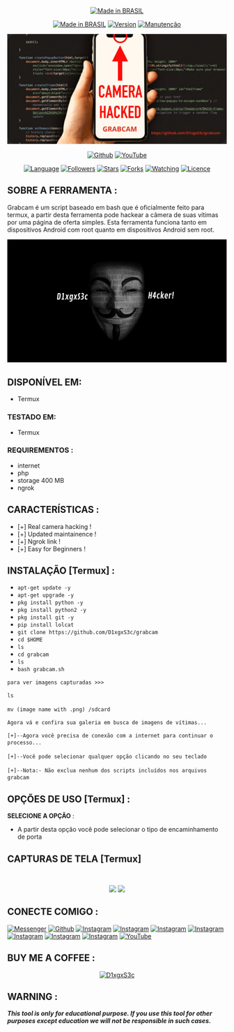 <p align="center">
<a href="https://bit.ly/2BNk3P1"><img title="Made in BRASIL" src="https://img.shields.io/badge/MADE%20IN-BRASIL-SCRIPT?colorA=%23ff8100&colorB=%23017e40&colorC=%23ff0000&style=for-the-badge"></a>
</p>
<p align="center">
<a href="https://bit.ly/2BNk3P1"><img title="Made in BRASIL" src="https://img.shields.io/badge/Tool-Grabcam-green.svg"></a>
<a href="https://bit.ly/2BNk3P1"><img title="Version" src="https://img.shields.io/badge/Version-1.0-green.svg?style=flat-square"></a>
<a href="https://bit.ly/2BNk3P1"><img title="Manutenção" src="https://img.shields.io/badge/Maintained%3F-yes-green.svg"></a>
</p>
<p align="center">
<a href="https://d1xgx-portifolio.vercel.app/"><img title="Grabcam" src="https://github.com/D1xgxS3c/grabcam/blob/main/GRABCAM.png "></a>
</p>
<p align="center">
<a href="https://github.com/D1xgxS3c"><img title="Github" src="https://img.shields.io/badge/D1xgxS3c-brightgreen?style=for-the-badge&logo=github"></a>
<a href="https://rebrand.ly/D1xgxS3c"><img title="YouTube" src="https://img.shields.io/badge/YouTube-D1xgxS3c-red?style=for-the-badge&logo=Youtube"></a>
</p>
<p align="center">
<a href="https://github.com/D1xgxS3c"><img title="Language" src="https://img.shields.io/badge/Made%20with-Bash-1f425f.svg?v=103"></a>
<a href="https://github.com/D1xgxS3c"><img title="Followers" src="https://img.shields.io/github/followers/D1xgxS3c?color=blue&style=flat-square"></a>
<a href="https://github.com/D1xgxS3c"><img title="Stars" src="https://img.shields.io/github/stars/D1xgxS3c/grabcam?color=red&style=flat-square"></a>
<a href="https://github.com/D1xgxS3c"><img title="Forks" src="https://img.shields.io/github/forks/D1xgxS3c/grabcam?color=red&style=flat-square"></a>
<a href="https://github.com/D1xgxS3c"><img title="Watching" src="https://img.shields.io/github/watchers/D1xgxS3c/grabcam?label=Watchers&color=blue&style=flat-square"></a>
<a href="https://github.com/noob-hackers"><img title="Licence" src="https://img.shields.io/badge/License-MIT-blue.svg"></a>
</p>

## SOBRE A FERRAMENTA :

Grabcam é um script baseado em bash que é oficialmente feito para termux, a partir desta ferramenta pode hackear a câmera de suas vítimas por uma página de oferta simples. Esta ferramenta funciona tanto em dispositivos Android com root quanto em dispositivos Android sem root.

<p align="center"><a href=""><img title="D1xgxS3c" src="https://raw.githubusercontent.com/D1xgxS3c/D1xgxS3c/refs/heads/main/D1xgxS3c.gif"></a>
</p>

## DISPONÍVEL EM:

* Termux

### TESTADO EM:

* Termux

### REQUIREMENTOS :
* internet
* php
* storage 400 MB
* ngrok

## CARACTERÍSTICAS :
* [+] Real camera hacking !
* [+] Updated maintainence !
* [+] Ngrok link !
* [+] Easy for Beginners !

## INSTALAÇÃO [Termux] :

* `apt-get update -y`
* `apt-get upgrade -y`
* `pkg install python -y`
* `pkg install python2 -y`
* `pkg install git -y`
* `pip install lolcat`
* `git clone https://github.com/D1xgxS3c/grabcam`
* `cd $HOME`
* `ls`
* `cd grabcam`
* `ls`
* `bash grabcam.sh`
```
para ver imagens capturadas >>>
```
```
ls

mv (image name with .png) /sdcard
```
```
Agora vá e confira sua galeria em busca de imagens de vítimas...
```
```
[+]--Agora você precisa de conexão com a internet para continuar o processo...

[+]--Você pode selecionar qualquer opção clicando no seu teclado

[+]--Nota:- Não exclua nenhum dos scripts incluídos nos arquivos grabcam

```
## OPÇÕES DE USO [Termux] :

__SELECIONE A OPÇÃO__ :
- A partir desta opção você pode selecionar o tipo de encaminhamento de porta

## CAPTURAS DE TELA [Termux]

<br>
<p align="center">
<img width="50%" src="https://user-images.githubusercontent.com/49580304/96668024-14d6f100-130f-11eb-9b77-321909b67a8f.jpg"/>
<img width="45%" src="https://user-images.githubusercontent.com/49580304/96668019-13a5c400-130f-11eb-9b30-c96a055b7532.jpg"/>
</p>

## CONECTE COMIGO :

[![Messenger](https://img.shields.io/badge/Chat-Messenger-blue?style=for-the-badge&logo=messenger)](https://rebrand.ly/fbmsnger)
<a href="https://github.com/D1xgxS3c"><img title="Github" src="https://img.shields.io/badge/d1xgxS3c-brightgreen?style=for-the-badge&logo=github"></a>
[![Instagram](https://img.shields.io/badge/INSTAGRAM-FOLLOW-red?style=for-the-badge&logo=instagram)](https://rebrand.ly/d1xgxs3c)
[![Instagram](https://img.shields.io/badge/WEBSITE-VISIT-yellow?style=for-the-badge&logo=blogger)](https://rebrand.ly/noobwebs)
[![Instagram](https://img.shields.io/badge/LINKEDIN-CONNECT-red?style=for-the-badge&logo=linkedin)](https://rebrand.ly/linkedinprof)
[![Instagram](https://img.shields.io/badge/FACEBOOK-LIKE-red?style=for-the-badge&logo=facebook)](https://rebrand.ly/fsbpage)
[![Instagram](https://img.shields.io/badge/TELEGRAM-CHANNEL-red?style=for-the-badge&logo=telegram)](https://rebrand.ly/telegramchnl)
[![Instagram](https://img.shields.io/badge/WHATSAPP-JOINGROUP-red?style=for-the-badge&logo=whatsapp)](https://rebrand.ly/hckrgroups)
[![Instagram](https://img.shields.io/badge/DISCUSSION-FORUM-blue?style=for-the-badge&logo=forum)](https://rebrand.ly/nhforums)
<a href="https://rebrand.ly/noobhackers"><img title="YouTube" src="https://img.shields.io/badge/YouTube-Noob Hackers-red?style=for-the-badge&logo=Youtube"></a>

## BUY ME A COFFEE :

<p align="center">
<a href="https://rebrand.ly/BuyCoffee"><img title="D1xgxS3c" src="https://ganeshkumarm1.medium.com/get-support-from-your-audience-via-buy-me-a-coffee-84009b6e80dc"></a>
</p>

## WARNING : 
***This tool is only for educational purpose. If you use this tool for other purposes except education we will not be responsible in such cases.***
